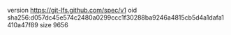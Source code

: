 version https://git-lfs.github.com/spec/v1
oid sha256:d057dc45e574c2480a0299ccc1f30288ba9246a4815cb5d4a1dafa1410a47f89
size 9656
